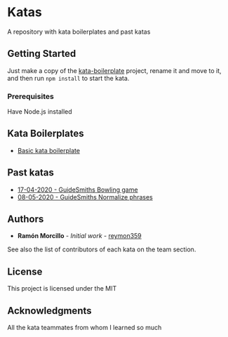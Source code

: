 # Katas

A repository with kata boilerplates and past katas

## Getting Started

Just make a copy of the [kata-boilerplate](./kata-boilerplate) project, rename it and move to it, and then run `npm install` to start the kata.

### Prerequisites

Have Node.js installed

## Kata Boilerplates

- [Basic kata boilerplate](./kata-boilerplate)

## Past katas

- [17-04-2020 - GuideSmiths Bowling game](./past-katas/2020-04-17-bowling-game)
- [08-05-2020 - GuideSmiths Normalize phrases](./past-katas/2020-05-08-normalize-phrases)
  
## Authors

- **Ramón Morcillo** - *Initial work* - [reymon359](https://github.com/reymon359)

See also the list of contributors of each kata on the team section.

## License

This project is licensed under the MIT

## Acknowledgments

All the kata teammates from whom I learned so much

